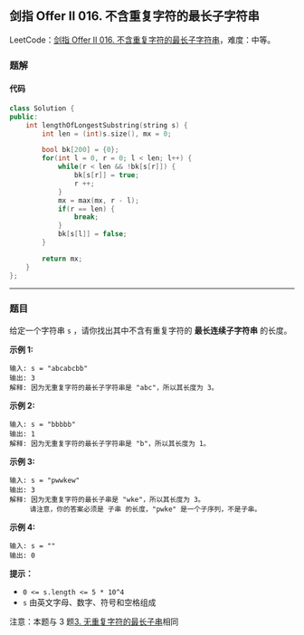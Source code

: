 ## 剑指 Offer II 016. 不含重复字符的最长子字符串

LeetCode：[剑指 Offer II 016. 不含重复字符的最长子字符串](https://leetcode.cn/problems/wtcaE1/)，难度：中等。

### 题解

#### 代码

```c++
class Solution {
public:
    int lengthOfLongestSubstring(string s) {
        int len = (int)s.size(), mx = 0;

        bool bk[200] = {0};
        for(int l = 0, r = 0; l < len; l++) {
            while(r < len && !bk[s[r]]) {
                bk[s[r]] = true;
                r ++;
            }
            mx = max(mx, r - l);
            if(r == len) {
                break;
            }
            bk[s[l]] = false;
        }

        return mx;
    }
};
```



---



### 题目

给定一个字符串 `s` ，请你找出其中不含有重复字符的 **最长连续子字符串** 的长度。

 

**示例 1:**

```
输入: s = "abcabcbb"
输出: 3 
解释: 因为无重复字符的最长子字符串是 "abc"，所以其长度为 3。
```

**示例 2:**

```
输入: s = "bbbbb"
输出: 1
解释: 因为无重复字符的最长子字符串是 "b"，所以其长度为 1。
```

**示例 3:**

```
输入: s = "pwwkew"
输出: 3
解释: 因为无重复字符的最长子串是 "wke"，所以其长度为 3。
     请注意，你的答案必须是 子串 的长度，"pwke" 是一个子序列，不是子串。
```

**示例 4:**

```
输入: s = ""
输出: 0
```

 

**提示：**

- `0 <= s.length <= 5 * 10^4`
- `s` 由英文字母、数字、符号和空格组成

 

注意：本题与 3 题[3. 无重复字符的最长子串](https://leetcode-cn.com/problems/longest-substring-without-repeating-characters/)相同



